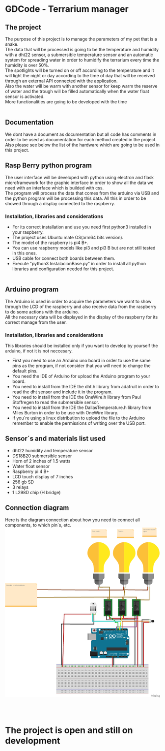 # GDCode - Terrarium manager

## The project
The purpose of this project is to manage the parameters of my pet that is a snake.
<br>
The data that will be processed is going to be the temperature and humidity with a dht22 sensor, a submersible temperature sensor and an automatic system for spreading water in order to humidify the terrarium every time the humidity is over 50%.
<br>
The spotlights will be turned on or off according to the temperature and it will light the night or day according to the time of day that will be received through an external API connected with the application.
<br>
Also the water will be warm with another sensor for keep warm the reserve of water and the trough will be filled automatically when the water float sensor is activated.
<br>
More functionalities are going to be developed with the time
<br><br>

## Documentation
We dont have a document as documentation but all code has comments in order to be used as documentation for each method created in the project.
<br>
Also please see below the list of the hardware which are going to be used in this project.

## Rasp Berry python program
The user interface will be developed with python using electron and flask microframework for the graphic interface in order to show all the data we need with an interface which is builded with css.
<br>
The program will process the data that comes from the arduino via USB and the python program will be processing this data.
All this in order to be showed through a display connected to the raspberry.
<br>

### Installation, libraries and considerations
* For its correct installation and use you need first python3 installed in your raspberry.
* The project uses Ubuntu mate OS(arm64 bits version).
* The model of the raspberry is pi4 B+.
* You can use raspberry models like pi3 and pi3 B but are not still tested in this ones.
* USB cable for connect both boards between them.
* Execute "python3 InstalacionBase.py" in order to install all python libraries and configuration needed for this project.
<br><br>

## Arduino program
The Arduino is used in order to acquire the parameters we want to show through the LCD of the raspberry and also receive data from the raspberry to do some actions with the arduino.
<br>
All the necesary data will be displayed in the display of the raspberry for its correct manage from the user.

### Installation, libraries and considerations
This libraries should be installed only if you want to develop by yourself the arduino, if not it is not neccesary.
* First you need to use an Arduino uno board in order to use the same pins as the program, if not consider that you will need to change the default pins.
* You need the IDE of Arduino for upload the Arduino program to your board.
* You need to install from the IDE the dht.h library from adafruit in order to read the dht sensor and include it in the program.
* You need to install from the IDE the OneWire.h library from Paul Stoffregen to read the submersible sensor.
* You need to install from the IDE the DallasTemperature.h library from Miles Burton in order to be use with OneWire library.
* If you´re using s linux distribution to upload the file to the Arduino remember to enable the permissions of writing over the USB port.

## Sensor´s and materials list used
* dht22 humidity and temperature sensor
* DS18B20 submersible sensor
* Horn of 2 inches of 1.5 watts
* Water float sensor
* Raspberry pi 4 B+
* LCD touch display of 7 inches
* 256 gb SD
* 3 relays
* 1 L298D chip (H bridge)

## Connection diagram
Here is the diagram connection about how you need to connect all components, to which pin´s, etc.
![](resources/Imgs/Diagrama.png)

<br><br>

# The project is open and still on development